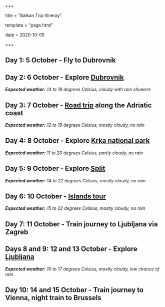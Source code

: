 +++

title = "Balkan Trip Itineray"

template = "page.html"

date = 2020-10-05

+++

## Day 1: 5 October - Fly to Dubrovnik

## Day 2: 6 October - Explore [Dubrovnik](/dubrovnik/)

***Expected weather:** 14 to 18 degrees Celsius, cloudy with rain showers*

## Day 3: 7 October - [Road trip](road-trip/) along the Adriatic coast

***Expected weather:** 12 to 19 degrees Celsius, mostly cloudy, no rain*

## Day 4: 8 October - Explore [Krka national park](krka/)

***Expected weather:** 11 to 20 degrees Celsius, partly cloudy, no rain*

## Day 5: 9 October - Explore [Split](split/)

***Expected weather:** 14 to 22 degrees Celsius, mostly cloudy, no rain*

## Day 6: 10 October - [Islands tour](islands/)

***Expected weather:** 15 to 22 degrees Celsius, mostly cloudy, no rain*

## Day 7: 11 October - Train journey to Ljubljana via Zagreb

## Days 8 and 9: 12 and 13 October - Explore [Ljubljana](ljubljana/)

***Expected weather:** 10 to 17 degrees Celsius, mostly cloudy, low chance of rain*

## Day 10: 14 and 15 October - Train journey to Vienna, night train to Brussels

